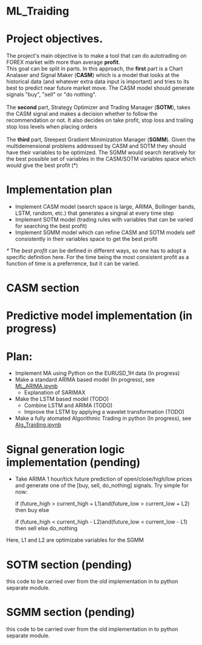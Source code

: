 # ML_Traiding
# Project objectives.
The project's main objective is to make a tool that can do autotrading on FOREX market with more than average **profit**.<br /> 
This goal can be split in parts. In this approach, the **first** part is a Chart Analaser and Signal Maker (**CASM**) which is a model that looks at the historical data (and whatever extra data input is important) and tries to its best to predict near future market move. The CASM model should generate signals "buy", "sell" or "do nothing".<br /><br />
The **second** part, Strategy Optimizer and Trading Manager (**SOTM**), takes the CASM signal and makes a decision whether to follow the recommendation or not. It also decides on take profit, stop loss and trailing stop loss levels when placing orders<br /><br />
The **third** part, Steepest Gradient Minimization Manager (**SGMM**). Given the multidemensional problems addressed by CASM and SOTM they should have their variables to be optimized. The SGMM would search iteratively for the best possible set of variables in the CASM/SOTM variables space which would give the best profit (*) 

# Implementation plan
- Implement CASM model (search space is large, ARIMA, Bollinger bands, LSTM, random, etc.) that generates a singnal at every time step
- Implement SOTM model (trading rules with variables that can be varied for searching the best profit)
- Implement SGMM model which can refine CASM and SOTM models self consistently in their variables space to get the best profit


_*_ The _best profit_ can be defined in different ways, so one has to adopt a specific definition here. For the time being the most consistent profit as a function of time is a preferrence, but it can be varied. 


# CASM section
# Predictive model implementation (in progress)
# Plan:
- Implement MA using Python on the EURUSD_1H data (In progress)
- Make a standard ARIMA based model (In progress), see [ML_ARIMA.ipynb](https://github.com/viktor-begun/ML_Traiding/blob/main/ML_Arima.ipynb)
    - Explanation of SARIMAX
- Make the LSTM based model (TODO)
  - Combine LSTM and ARIMA (TODO)
  - Improve the LSTM by applying a wavelet transformation (TODO)
- Make a fully atomated Algorithmic Trading in python (In progress), see [Alg_Traiding.ipynb](https://github.com/viktor-begun/ML_Traiding/blob/main/Alg_Traiding.ipynb)
# Signal generation logic implementation (pending)
- Take ARIMA 1 hour/tick future prediction of open/close/high/low prices and generate one of the [buy, sell, do_nothing] signals. Try simple for now: 

  if (future_high > current_high + L1)and(future_low > current_low + L2) then buy else
  
  if (future_high < current_high - L2)and(future_low < current_low - L1) then sell else do_nothing

Here, L1 and L2  are optimizabe variables for the SGMM

# SOTM section (pending)

this code to be carried over from the old implementation in to python separate module.

# SGMM section (pending)

this code to be carried over from the old implementation in to python separate module.
 
